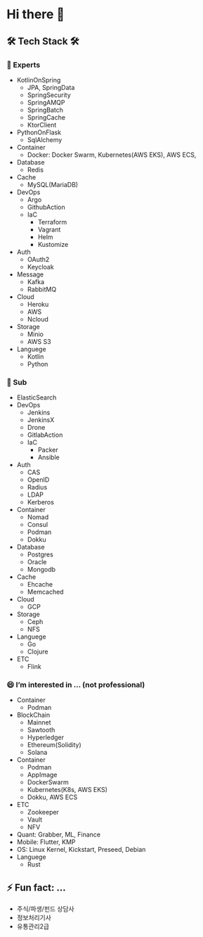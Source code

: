 Hi there 👋
===========

## 🛠 Tech Stack 🛠

### 🔭 Experts
- KotlinOnSpring
  - JPA, SpringData
  - SpringSecurity
  - SpringAMQP
  - SpringBatch
  - SpringCache
  - KtorClient
- PythonOnFlask
  - SqlAlchemy
- Container
  - Docker: Docker Swarm, Kubernetes(AWS EKS), AWS ECS, 
- Database
  - Redis
- Cache
  - MySQL(MariaDB)
- DevOps
  - Argo
  - GithubAction
  - IaC
    - Terraform
    - Vagrant
    - Helm
    - Kustomize
- Auth
  - OAuth2
  - Keycloak
- Message
  - Kafka
  - RabbitMQ
- Cloud
  - Heroku
  - AWS
  - Ncloud
- Storage
  - Minio
  - AWS S3
- Languege
  - Kotlin
  - Python

### 🤔 Sub
- ElasticSearch
- DevOps
  - Jenkins
  - JenkinsX
  - Drone
  - GitlabAction
  - IaC
    - Packer
    - Ansible
- Auth
  - CAS
  - OpenID
  - Radius
  - LDAP
  - Kerberos
- Container
  - Nomad
  - Consul
  - Podman
  - Dokku
- Database
  - Postgres
  - Oracle
  - Mongodb
- Cache
  - Ehcache
  - Memcached
- Cloud
  - GCP
- Storage
  - Ceph
  - NFS
- Languege
  - Go
  - Clojure
- ETC
  - Flink

### 😄 I’m interested in ... (not professional)
- Container
  - Podman
- BlockChain
  - Mainnet
  - Sawtooth
  - Hyperledger
  - Ethereum(Solidity)
  - Solana
- Container
  - Podman
  - AppImage
  - DockerSwarm
  - Kubernetes(K8s, AWS EKS)
  - Dokku, AWS ECS
- ETC
  - Zookeeper
  - Vault
  - NFV
- Quant: Grabber, ML, Finance
- Mobile: Flutter, KMP
- OS: Linux Kernel, Kickstart, Preseed, Debian
- Languege
  - Rust

## ⚡ Fun fact: ...
- 주식/파생/펀드 상담사
- 정보처리기사
- 유통관리2급


<!--
**archmagece/archmagece** is a ✨ _special_ ✨ repository because its `README.md` (this file) appears on your GitHub profile.

Here are some ideas to get you started:

- 🔭 I’m currently working on ...
- 🌱 I’m currently learning ...
- 👯 I’m looking to collaborate on ...
- 🤔 I’m looking for help with ...
- 💬 Ask me about ...
- 📫 How to reach me: ...
- 😄 Pronouns: ...
- ⚡ Fun fact: ...
-->
